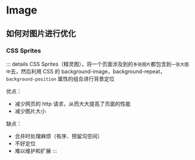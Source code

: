 # Image

## 如何对图片进行优化

### CSS Sprites

::: details
CSS Sprites（精灵图），将一个页面涉及到的`多张图片`都包含到`一张大图中`去，然后利用 CSS 的 background-image，background-repeat，`background-position` 属性的组合进行背景定位

优点：

- 减少网页的 http 请求，从而大大提高了页面的性能
- 减少图片大小
   
缺点：

- 合并时处理麻烦（有序、预留沟空间）
- 不好定位
- 难以维护和扩展
:::
